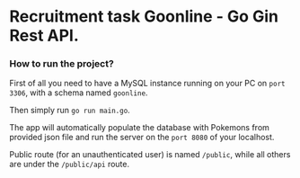 # Recruitment task Goonline - Go Gin Rest API.

### How to run the project?
First of all you need to have a MySQL instance running on your PC on ```port 3306```, with a schema named ```goonline```.

Then simply run ```go run main.go```.

The app will automatically populate the database with Pokemons from provided json file and run the server on the ```port 8080``` of your localhost.

Public route (for an unauthenticated user) is named ```/public```, while all others are under the ```/public/api``` route.

